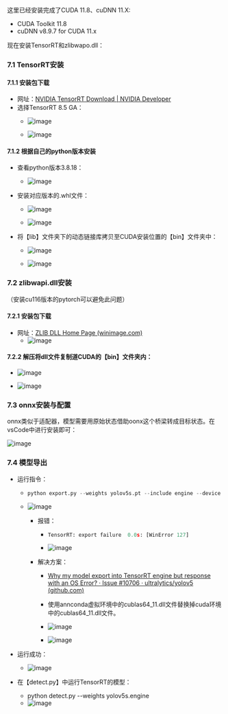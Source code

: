 这里已经安装完成了CUDA 11.8、cuDNN 11.X:

* CUDA Toolkit 11.8
* cuDNN v8.9.7 for CUDA 11.x

现在安装TensorRT和zlibwapo.dll：

### 7.1 TensorRT安装

#### 7.1.1 安装包下载

* 网址：[NVIDIA TensorRT Download | NVIDIA Developer](https://developer.nvidia.com/tensorrt-download)
* 选择TensorRT 8.5 GA：
  * ![image](https://github.com/CoderSuHang/TensorRT-Learning-Note/assets/104765251/d9465634-1c41-4c13-8a6e-be41fde5bcef)

  * ![image](https://github.com/CoderSuHang/TensorRT-Learning-Note/assets/104765251/00758abf-6d92-4bac-a08b-bb87f56fd47a)


#### 7.1.2 根据自己的python版本安装

* 查看python版本3.8.18：
  * ![image](https://github.com/CoderSuHang/TensorRT-Learning-Note/assets/104765251/c08fe02e-aa9e-4112-954a-bccf6e7c2e96)

* 安装对应版本的.whl文件：
  * ![image](https://github.com/CoderSuHang/TensorRT-Learning-Note/assets/104765251/f5053694-b28c-42e0-8173-c422c2e0ad71)

  * ![image](https://github.com/CoderSuHang/TensorRT-Learning-Note/assets/104765251/c74ddb0e-bd84-436d-a4cf-e686eccd65bf)

* 将【lib】文件夹下的动态链接库拷贝至CUDA安装位置的【bin】文件夹中：
  * ![image](https://github.com/CoderSuHang/TensorRT-Learning-Note/assets/104765251/b3aa1569-4a8e-462f-8aa9-8595beb777ae)

  * ![image](https://github.com/CoderSuHang/TensorRT-Learning-Note/assets/104765251/694af55f-44d0-4cb8-a825-4bb160316112)


### 7.2 zlibwapi.dll安装

（安装cu116版本的pytorch可以避免此问题）

#### 7.2.1 安装包下载

* 网址：[ZLIB DLL Home Page (winimage.com)](http://www.winimage.com/zLibDll/)
  * ![image](https://github.com/CoderSuHang/TensorRT-Learning-Note/assets/104765251/effbfbb4-8d52-469e-80ba-5490dc618969)


#### 7.2.2 解压将dll文件复制道CUDA的【bin】文件夹内：

* ![image](https://github.com/CoderSuHang/TensorRT-Learning-Note/assets/104765251/cd8c1d88-2820-489b-893c-6b606b4ee0c9)

* ![image](https://github.com/CoderSuHang/TensorRT-Learning-Note/assets/104765251/dd042ebe-aa9b-4d77-bb71-4c97dc0a9b6f)


### 7.3 onnx安装与配置

onnx类似于适配器，模型需要用原始状态借助oonx这个桥梁转成目标状态。在vsCode中进行安装即可：

![image](https://github.com/CoderSuHang/TensorRT-Learning-Note/assets/104765251/e85248c0-5605-473c-ae6d-d6704de458c1)


### 7.4 模型导出

* 运行指令：

  * ```python
    python export.py --weights yolov5s.pt --include engine --device 0
    ```

  * ![image](https://github.com/CoderSuHang/TensorRT-Learning-Note/assets/104765251/f97e62b4-57bd-4c74-9817-38116c0df5b0)


    * 报错：

      * ```python
        TensorRT: export failure  0.0s: [WinError 127]
        ```

      * ![image](https://github.com/CoderSuHang/TensorRT-Learning-Note/assets/104765251/a8733180-f6c9-4860-b74a-5a15de4886fd)


    * 解决方案：

      * [Why my model export into TensorRT engine but response with an OS Error? · Issue #10706 · ultralytics/yolov5 (github.com)](https://github.com/ultralytics/yolov5/issues/10706)
      * 使用annconda虚拟环境中的cublas64_11.dll文件替换掉cuda环境中的cublas64_11.dll文件。
      * ![image](https://github.com/CoderSuHang/TensorRT-Learning-Note/assets/104765251/d757e308-2893-4d05-aea4-f3e8a892bd9f)

      * ![image](https://github.com/CoderSuHang/TensorRT-Learning-Note/assets/104765251/adff3140-9202-46c7-9114-a90edbdf4779)


* 运行成功：

  * ![image](https://github.com/CoderSuHang/TensorRT-Learning-Note/assets/104765251/0d433480-a834-46f4-ba71-c177690497ea)


* 在【detect.py】中运行TensorRT的模型：

  * python detect.py --weights yolov5s.engine
  * ![image](https://github.com/CoderSuHang/TensorRT-Learning-Note/assets/104765251/95381639-c92c-4dcb-a548-246e9ffa704c)

